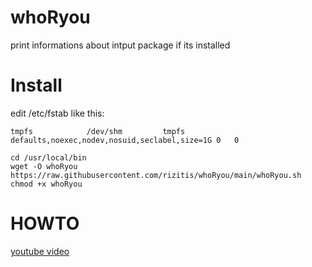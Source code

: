 # whoRyou
print informations about intput package if its installed

# Install
edit /etc/fstab like this:
```
tmpfs            /dev/shm         tmpfs      defaults,noexec,nodev,nosuid,seclabel,size=1G 0   0
```

```
cd /usr/local/bin
wget -O whoRyou https://raw.githubusercontent.com/rizitis/whoRyou/main/whoRyou.sh
chmod +x whoRyou
```
# HOWTO
[youtube video](https://www.youtube.com/watch?v=8Mo0jF6OE9U)
